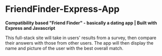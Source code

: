 # FriendFinder-Express-App

**Compatibility based "Friend Finder" - basically a dating app | Built with Express and Javascript**

This full-stack site will take in users' results from a survey, then compare their answers with those from other users. The app will then display the name and picture of the user with the best overall match.
